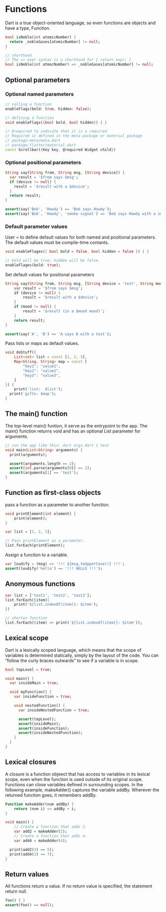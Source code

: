 # Functions

Dart is a true object-oriented language, so even functions are objects and have a type, Function.

```dart
bool isNoble(int atomicNumber) {
  return _nobleGases[atomicNumber] != null;
}

// shorthand
// The => expr syntax is a shorthand for { return expr; }
bool isNoble(int atmocNumber) => _nobleGases[atomicNumber] != null;
```

## Optional parameters

### Optional named parameters

```dart
// calling a function
enableFlags(bold: true, hidden: false);

// defining a function
void enableFlags({bool bold, bool hidden}) { }

// @required to indicate that it is a required
// Required is defined in the meta package or material package
// package:meta/meta.dart
// package:flutter/material.dart
const Scrollbar({Key key, @required Widget child})
```

### Optional positional parameters

```dart
String say(String from, String msg, [String device]) {
  var result = '$from says $msg';
  if (device != null) {
    result = '$result with a $device';
  }
  return result;
}

assert(say('Bob', 'Howdy') == 'Bob says Howdy');
assert(say('Bob', 'Howdy', 'smoke signal') == 'Bob says Howdy with a smoke signal');
```

### Default parameter values

User = to define default values for both named and positional parameters. The default values must be compile-time contants.

```dart
void enableFlages({ bool bold = false, bool hidden = false }) { }

// bold will be true; hidden will be false.
enableFlages(bold: true);
```

Set default values for positional parameters

```dart
String say(String from, String msg, [String device = 'test', String mood]) {
	var result = '$from says $msg';
	if (device != null) {
		result = '$result with a $device';
	}
	if (mood != null) {
		result = '$result (in a $mood mood)';
	}
	return result;
}

assert(say('A', 'B') == 'A says B with a test');
```

Pass lists or maps as default values.

```dart
void doStuff({
	List<int> list = const [1, 2, 3],
	Map<String, String> map = const [
		"key1": "value1",
		"key2": "value2",
		"key3": "value3",
	]
}) {
	print('list:  $list');
  print('gifts: $map');
}
```

## The main() function

The top-level main() funtion, it serve as the entrypoint to the app. The main() function returns void and has an optional List<String> parameter for arguments.

```dart
// run the app like this: dart args.dart 1 test
void main(List<String> arguments) {
  print(arguments);

  assert(arguments.length == 2);
  assert(int.parse(arguments[0]) == 1);
  assert(arguments[1] == 'test');
}
```

## Function as first-class objects

pass a function as a parameter to another function.

```dart
void printElement(int element) {
	print(element);
}

var list = [1, 2, 3];

// Pass printElement as a parameter.
list.forEach(printElement);
```

Assign a function to a variable.

```dart
var loudify = (msg) => '!!! ${msg.toUpperCase()} !!!';
assert(loudify('hello') == '!!! HELLO !!!');
```

## Anonymous functions

```dart
var list = ['test1', 'test2', 'test3'];
list.forEach((item){
	print('${list.indexOf(item)}: $item');
})

// shorten function
list.forEach((item) => print('${list.indexOf(item)}: $item'));
```

## Lexical scope

Dart is a lexically scoped language, which means that the scope of variables is determined statically, simply by the layout of the code. You can “follow the curly braces outwards” to see if a variable is in scope.

```dart
bool topLevel = true;

void main() {
  var insideMain = true;

  void myFunction() {
    var insideFunction = true;

    void nestedFunction() {
      var insideNestedFunction = true;

      assert(topLevel);
      assert(insideMain);
      assert(insideFunction);
      assert(insideNestedFunction);
    }
  }
}
```

## Lexical closures

A closure is a function objeect that has access to variables in its lexical scope, even when the function is used outside of its original scope.
Functions can close variables defined in surrounding scopes. In the following example, makeAdder() captures the variable addBy. Wherever the returned function goes, it remembers addBy.

```dart
Function makeAdder(num addBy) {
	return (num i) => addBy + i;
}

void main() {
	// Create a function that adds 2.
	var add2 = makeAdder(2);
	// Create a function that adds 4.
	var add4 = makeAdder(4);

  print(add2(3) == 5);
  print(add4(3) == 7);
}
```

## Return values

All functions return a value. If no return value is specified, the statement return null.

```dart
foo() { }
assert(foo() == null);
```
